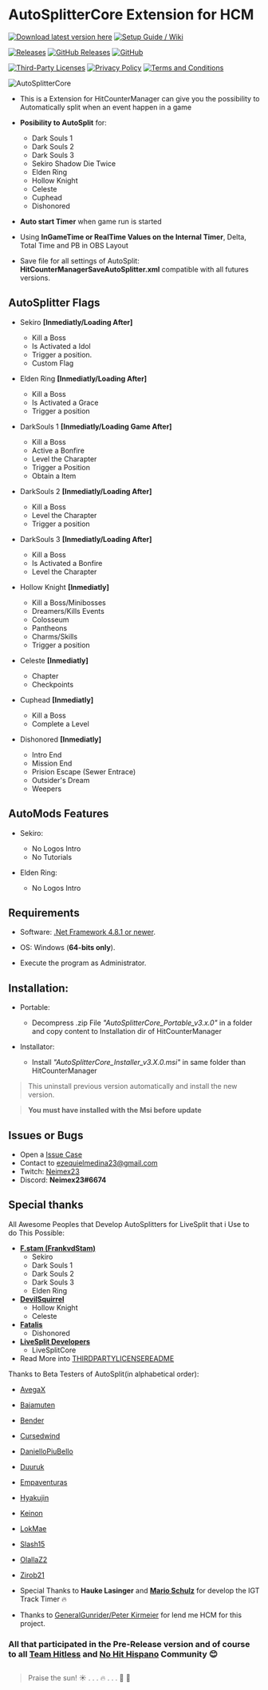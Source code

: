 # **AutoSplitterCore Extension for HCM**
[![Download latest version here](https://img.shields.io/badge/-Download%20latest%20version%20here-brightgreen?longCache=true&style=for-the-badge)](https://github.com/neimex23/AutoSplitterCore/releases/latest)
[![Setup Guide / Wiki](https://img.shields.io/badge/-Setup%20Guide%20%2F%20Wiki-blue?longCache=true&style=for-the-badge)](https://github.com/neimex23/AutoSplitterCore/wiki)


[![Releases](https://img.shields.io/github/release/neimex23/HitCounterManager.svg?label=Latest%20release:&longCache=true&style=for-the-badge&colorB=0088FF)](https://github.com/neimex23/AutoSplitterCore/releases/latest)
[![GitHub Releases](https://img.shields.io/github/downloads/neimex23/HitCounterManager/total.svg?label=Downloads:&longCache=true&style=for-the-badge&colorB=0088FF)](https://github.com/neimex23/AutoSplitterCore/releases)
[![GitHub](https://img.shields.io/github/license/neimex23/HitCounterManager.svg?label=License:&longCache=true&style=for-the-badge&colorB=0088FF)](LICENSE)

[![Third-Party Licenses](https://img.shields.io/badge/-Third%20Party%20Licenses-lightgrey?longCache=true&style=for-the-badge)](https://neimex23.github.io/AutoSplitterCore/THIRDPARTYLICENSEREADME.html)
[![Privacy Policy](https://img.shields.io/badge/-Privacy%20Policy-lightgrey?longCache=true&style=for-the-badge)](https://neimex23.github.io/AutoSplitterCore/PrivacyPolicy.html)
[![Terms and Conditions](https://img.shields.io/badge/-Terms%20and%20Conditions-lightgrey?longCache=true&style=for-the-badge)](https://neimex23.github.io/AutoSplitterCore/TermsAndConditions.html)

![AutoSplitterCore](https://raw.githubusercontent.com/neimex23/HitCounterManager/master/Images/Wiki/AutoSplitterCore.png)

* This is a Extension for HitCounterManager can give you the possibility to Automatically split when an event happen in a game

* **Posibility to AutoSplit** for:
	- Dark Souls 1
	- Dark Souls 2
	- Dark Souls 3
	- Sekiro Shadow Die Twice
	- Elden Ring
	- Hollow Knight
	- Celeste
	- Cuphead
	- Dishonored

* **Auto start Timer** when game run is started

* Using **InGameTime or RealTime Values on the Internal Timer**, Delta, Total Time and PB in OBS Layout

* Save file for all settings of AutoSplit: **HitCounterManagerSaveAutoSplitter.xml** compatible with all futures versions.

## AutoSplitter Flags

- Sekiro 
	**[Inmediatly/Loading After]**
	- Kill a Boss
	- Is Activated a Idol
	- Trigger a position.
	- Custom Flag


- Elden Ring 
	**[Inmediatly/Loading After]**
	- Kill a Boss
	- Is Activated a Grace
	- Trigger a position


- DarkSouls 1 
	**[Inmediatly/Loading Game After]**
	- Kill a Boss
	- Active a Bonfire
	- Level the Charapter
	- Trigger a Position
	- Obtain a Item


- DarkSouls 2 
	**[Inmediatly/Loading After]**
	- Kill a Boss
	- Level the Charapter
	- Trigger a position


- DarkSouls 3 
	**[Inmediatly/Loading After]**
	- Kill a Boss
	- Is Activated a Bonfire
	- Level the Charapter
	

- Hollow Knight 
	**[Inmediatly]**
	- Kill a Boss/Minibosses
	- Dreamers/Kills Events
	- Colosseum
	- Pantheons
	- Charms/Skills
	- Trigger a position


- Celeste 
	**[Inmediatly]**
	- Chapter
	- Checkpoints


- Cuphead 
	**[Inmediatly]**
	- Kill a Boss
	- Complete a Level


- Dishonored 
	**[Inmediatly]**
	- Intro End
	- Mission End
	- Prision Escape (Sewer Entrace)
	- Outsider's Dream
	- Weepers


## AutoMods Features

- Sekiro:
	- No Logos Intro
	- No Tutorials

- Elden Ring:
	- No Logos Intro


## Requirements

* Software: [.Net Framework 4.8.1 or newer](https://dotnet.microsoft.com/en-us/download/dotnet-framework).

* OS: Windows (**64-bits only**).

* Execute the program as Administrator.


## Installation:

- Portable:
	- Decompress .zip File _"AutoSplitterCore_Portable_v3.x.0"_ in a folder and copy content to Installation dir of HitCounterManager

- Installator:
	- Install _"AutoSplitterCore_Installer_v3.X.0.msi"_ in same folder than HitCounterManager

> This uninstall previous version automatically and install the new version.

>  **You must have installed with the Msi before update**



## Issues or Bugs

* Open a [Issue Case](https://github.com/neimex23/AutoSplitterCore/issues)
* Contact to <ezequielmedina23@gmail.com>
* Twitch: [Neimex23](https://www.twitch.tv/neimex23)
* Discord: **Neimex23#6674**

## Special thanks

All Awesome Peoples that Develop AutoSplitters for LiveSplit that i Use to do This Possible:

* **[F.stam (FrankvdStam)](https://github.com/FrankvdStam)**
  - Sekiro
  - Dark Souls 1
  - Dark Souls 2
  - Dark Souls 3
  - Elden Ring
* **[DevilSquirrel](https://github.com/ShootMe)**
  - Hollow Knight
  - Celeste
* **[Fatalis](https://github.com/fatalis)**
  - Dishonored
* **[LiveSplit Developers](https://github.com/LiveSplit)**
  - LiveSplitCore 
* Read More into [THIRDPARTYLICENSEREADME](https://neimex23.github.io/AutoSplitterCore/THIRDPARTYLICENSEREADME.html)

Thanks to Beta Testers of AutoSplit(in alphabetical order):

* [AvegaX](https://www.twitch.tv/avegax)
* [Bajamuten](https://www.twitch.tv/bajamuten)
* [Bender](https://www.twitch.tv/BenderzGreat)
* [Cursedwind](https://www.twitch.tv/cursedwind)
* [DanielloPiuBello](https://www.twitch.tv/daniellopiubello)
* [Duuruk](https://www.twitch.tv/disabled_dogs)
* [Empaventuras](https://www.twitch.tv/empaventuras)
* [Hyakujin](https://www.twitch.tv/hyakujin)
* [Keinon](https://www.twitch.tv/soykeinon)
* [LokMae](https://www.twitch.tv/lokmae)
* [Slash15](https://www.twitch.tv/slash15_)
* [OlallaZ2](https://www.twitch.tv/olallaz2)
* [Zirob21](https://www.twitch.tv/zirob21)


* Special Thanks to **Hauke Lasinger** and **[Mario Schulz](https://www.twitch.tv/D4rn4S)** for develop the IGT Track Timer :fire:

* Thanks to [GeneralGunrider/Peter Kirmeier](https://www.twitch.tv/generalgunrider) for lend me HCM for this project.



### All that participated in the Pre-Release version and of course to all **[Team Hitless](https://discord.gg/4E7cSK7) and [No Hit Hispano](https://discord.gg/ntygnch)** Community :blush:


##

> Praise the sun! :sunny: . . . :fire: . . . :running: :dash:

